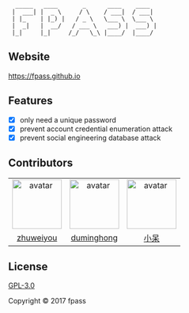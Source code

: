 ```
  _____   ____       _      ____    ____
 |  ___| |  _ \     / \    / ___|  / ___|
 | |_    | |_) |   / _ \   \___ \  \___ \
 |  _|   |  __/   / ___ \   ___) |  ___) |
 |_|     |_|     /_/   \_\ |____/  |____/
```

## Website

https://fpass.github.io

## Features

- [x] only need a unique password
- [x] prevent account credential enumeration attack
- [x] prevent social engineering database attack

## Contributors

<table>
  <tr>
    <td align="center">
      <a href="https://github.com/zhuweiyou">
        <img width="100" src="https://avatars3.githubusercontent.com/u/8413791?s=460&v=4" alt="avatar">
      </a>
    </td>
    <td align="center">
      <a href="https://github.com/496545016">
        <img width="100" src="https://avatars1.githubusercontent.com/u/14065828?s=460&v=4" alt="avatar">
      </a>
    </td>
    <td align="center">
      <a href="https://github.com/huangdenghe">
        <img width="100" src="https://avatars2.githubusercontent.com/u/10628154?s=460&v=4" alt="avatar">
      </a>
    </td>
  </tr>
  <tr>
    <td align="center">
      <a href="https://github.com/zhuweiyou">zhuweiyou</a>
    </td>
    <td align="center">
      <a href="https://github.com/496545016">duminghong</a>
    </td>
    <td align="center">
      <a href="https://github.com/huangdenghe">小呆</a>
    </td>
  </tr>
</table>

## License

[GPL-3.0](https://github.com/fpass/fpass/blob/master/LICENSE)

Copyright © 2017 fpass
